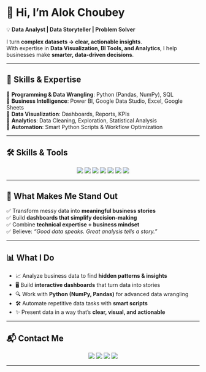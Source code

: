 # 👋 Hi, I’m Alok Choubey  

💡 **Data Analyst | Data Storyteller | Problem Solver**  

I turn **complex datasets → clear, actionable insights**.  
With expertise in **Data Visualization, BI Tools, and Analytics**, I help businesses make **smarter, data-driven decisions**.  

---

## 🚀 Skills & Expertise  
🔹 **Programming & Data Wrangling**: Python (Pandas, NumPy), SQL  
🔹 **Business Intelligence**: Power BI, Google Data Studio, Excel, Google Sheets  
🔹 **Data Visualization**: Dashboards, Reports, KPIs  
🔹 **Analytics**: Data Cleaning, Exploration, Statistical Analysis  
🔹 **Automation**: Smart Python Scripts & Workflow Optimization  

---

## 🛠️ Skills & Tools  
<p align="center">
  <img src="https://img.shields.io/badge/Python-3776AB?style=for-the-badge&logo=python&logoColor=white"/>
  <img src="https://img.shields.io/badge/NumPy-013243?style=for-the-badge&logo=numpy&logoColor=white"/>
  <img src="https://img.shields.io/badge/Pandas-150458?style=for-the-badge&logo=pandas&logoColor=white"/>
  <img src="https://img.shields.io/badge/SQL-336791?style=for-the-badge&logo=postgresql&logoColor=white"/>
  <img src="https://img.shields.io/badge/Power%20BI-F2C811?style=for-the-badge&logo=powerbi&logoColor=black"/>
  <img src="https://img.shields.io/badge/Excel-217346?style=for-the-badge&logo=microsoftexcel&logoColor=white"/>
  <img src="https://img.shields.io/badge/Google%20Sheets-34A853?style=for-the-badge&logo=googlesheets&logoColor=white"/>
</p>  

---

## 🌟 What Makes Me Stand Out  
✅ Transform messy data into **meaningful business stories**  
✅ Build **dashboards that simplify decision-making**  
✅ Combine **technical expertise + business mindset**  
✅ Believe: _“Good data speaks. Great analysis tells a story.”_  

---

## 📊 What I Do  
- 📈 Analyze business data to find **hidden patterns & insights**  
- 🖥️ Build **interactive dashboards** that turn data into stories  
- 🔍 Work with **Python (NumPy, Pandas)** for advanced data wrangling  
- 🛠️ Automate repetitive data tasks with **smart scripts**  
- ✨ Present data in a way that’s **clear, visual, and actionable**  

---

## 📬 Contact Me  
<p align="center">
  <a href="mailto:ialokchoubey833@gmail.com
"><img src="https://img.shields.io/badge/Email-D14836?style=for-the-badge&logo=gmail&logoColor=white"/></a>
  <a href="[https://www.linkedin.com/in/alokchoubey](https://www.linkedin.com/in/alok-kumar-342a25162/)"><img src="https://img.shields.io/badge/LinkedIn-0A66C2?style=for-the-badge&logo=linkedin&logoColor=white"/></a>
  <a href="https://github.com/alokchoubey33"><img src="https://img.shields.io/badge/GitHub-181717?style=for-the-badge&logo=github&logoColor=white"/></a>
  <a href="tel:+918130652189"><img src="https://img.shields.io/badge/Phone-25D366?style=for-the-badge&logo=whatsapp&logoColor=white"/></a>
</p>  

---
